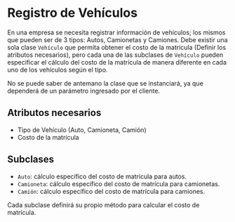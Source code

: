
# Registro de Vehículos

En una empresa se necesita registrar información de vehículos; los mismos que pueden ser de 3 tipos: Autos, Camionetas y Camiones. Debe existir una sola clase `Vehículo` que permita obtener el costo de la matrícula (Definir los atributos necesarios), pero cada una de las subclases de `Vehículo` pueden especificar el cálculo del costo de la matrícula de manera diferente en cada uno de los vehículos según el tipo. 

No se puede saber de antemano la clase que se instanciará, ya que dependerá de un parámetro ingresado por el cliente.

## Atributos necesarios
- Tipo de Vehículo (Auto, Camioneta, Camión)
- Costo de la matrícula

## Subclases
- `Auto`: cálculo específico del costo de matrícula para autos.
- `Camioneta`: cálculo específico del costo de matrícula para camionetas.
- `Camión`: cálculo específico del costo de matrícula para camiones.

Cada subclase definirá su propio método para calcular el costo de matrícula.
